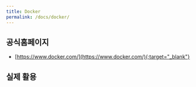 ```yaml
---
title: Docker
permalink: /docs/docker/
---
```



## 공식홈페이지
- [https://www.docker.com/](https://www.docker.com/){:target="_blank"}


## 실제 활용